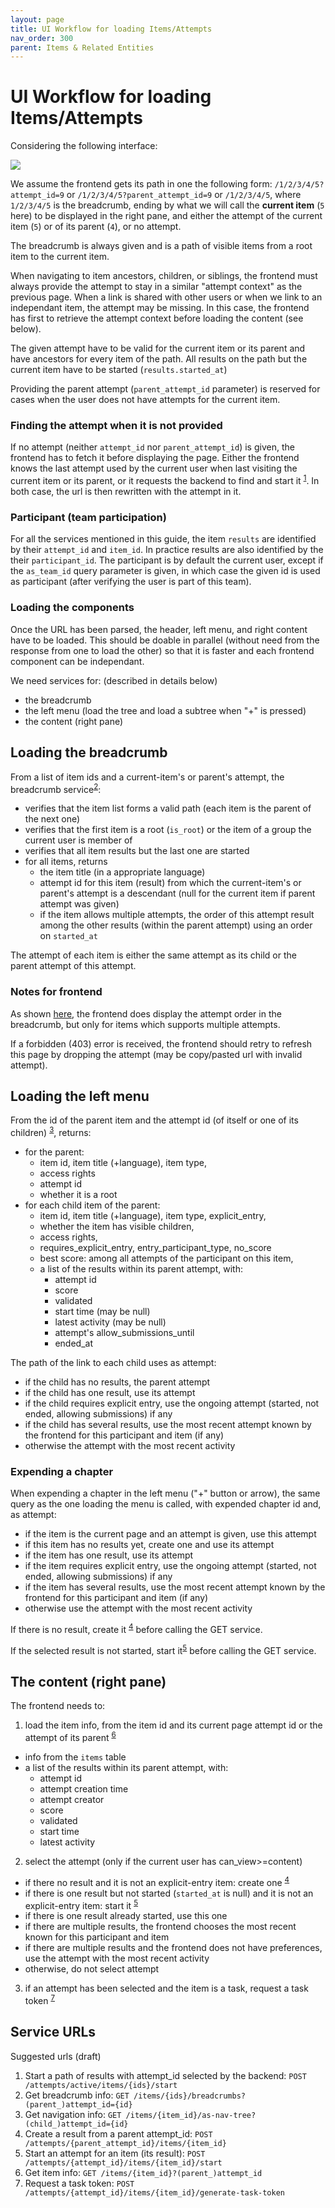 ```yaml
---
layout: page
title: UI Workflow for loading Items/Attempts
nav_order: 300
parent: Items & Related Entities
---
```


# UI Workflow for loading Items/Attempts

Considering the following interface:

<img src="https://france-ioi.github.io/algorea-designs/img/03.Activities_00.Header_d.Attempt_a.Open.png" >

We assume the frontend gets its path in one the following form: `/1/2/3/4/5?attempt_id=9` or `/1/2/3/4/5?parent_attempt_id=9` or `/1/2/3/4/5`, where `1/2/3/4/5` is the breadcrumb, ending by what we will call the **current item** (`5` here) to be displayed in the right pane, and either the attempt of the current item (`5`) or of its parent (`4`), or no attempt.

The breadcrumb is always given and is a path of visible items from a root item to the current item.

When navigating to item ancestors, children, or siblings, the frontend must always provide the attempt to stay in a similar "attempt context" as the previous page. When a link is shared with other users or when we link to an independant item, the attempt may be missing. In this case, the frontend has first to retrieve the attempt context before loading the content (see below).

The given attempt have to be valid for the current item or its parent and have ancestors for every item of the path. All results on the path but the current item have to be started (`results.started_at`)

Providing the parent attempt (`parent_attempt_id` parameter) is reserved for cases when the user does not have attempts for the current item.

### Finding the attempt when it is not provided

If no attempt (neither `attempt_id` nor `parent_attempt_id`) is given, the frontend has to fetch it before displaying the page. Either the frontend knows the last attempt used by the current user when last visiting the current item or its parent, or it requests the backend to find and start it <sup>[1](#srv1)</sup>. In both case, the url is then rewritten with the attempt in it.

### Participant (team participation)

For all the services mentioned in this guide, the item `results` are identified by their `attempt_id` and `item_id`. In practice results are also identified by the their `participant_id`. The participant is by default the current user, except if the `as_team_id` query parameter is given, in which case the given id is used as participant (after verifying the user is part of this team).

### Loading the components

Once the URL has been parsed, the header, left menu, and right content have to be loaded. This should be doable in parallel (without need from the response from one to load the other) so that it is faster and each frontend component can be independant.

We need services for: (described in details below)
- the breadcrumb
- the left menu (load the tree and load a subtree when "+" is pressed)
- the content (right pane)


## Loading the breadcrumb

From a list of item ids and a current-item's or parent's attempt, the breadcrumb service<sup>[2](#srv2)</sup>:

- verifies that the item list forms a valid path (each item is the parent of the next one)
- verifies that the first item is a root (`is_root`) or the item of a group the current user is member of
- verifies that all item results but the last one are started
- for all items, returns
  - the item title (in a appropriate language)
  - attempt id for this item (result) from which the current-item's or parent's attempt is a descendant (null for the current item if parent attempt was given)
  - if the item allows multiple attempts, the order of this attempt result among the other results (within the parent attempt) using an order on `started_at`

The attempt of each item is either the same attempt as its child or the parent attempt of this attempt.

### Notes for frontend

As shown [here](https://france-ioi.github.io/algorea-designs/03.Activities_00.Header_d.Attempt), the frontend does display the attempt order in the breadcrumb, but only for items which supports multiple attempts.

If a forbidden (403) error is received, the frontend should retry to refresh this page by dropping the attempt (may be copy/pasted url with invalid attempt).


## Loading the left menu

From the id of the parent item and the attempt id (of itself or one of its children) <sup>[3](#srv3)</sup>, returns:
- for the parent:
  - item id, item title (+language), item type,
  - access rights
  - attempt id
  - whether it is a root
- for each child item of the parent:
  - item id, item title (+language), item type, explicit_entry,
  - whether the item has visible children,
  - access rights,
  - requires_explicit_entry, entry_participant_type, no_score
  - best score: among all attempts of the participant on this item,
  - a list of the results within its parent attempt, with:
    - attempt id
    - score
    - validated
    - start time (may be null)
    - latest activity (may be null)
    - attempt's allow_submissions_until
    - ended_at

The path of the link to each child uses as attempt:
- if the child has no results, the parent attempt
- if the child has one result, use its attempt
- if the child requires explicit entry, use the ongoing attempt (started, not ended, allowing submissions) if any
- if the child has several results, use the most recent attempt known by the frontend for this participant and item (if any)
- otherwise the attempt with the most recent activity

### Expending a chapter

When expending a chapter in the left menu ("+" button or arrow), the same query as the one loading the menu is called, with expended chapter id and, as attempt:
- if the item is the current page and an attempt is given, use this attempt
- if this item has no results yet, create one and use its attempt
- if the item has one result, use its attempt
- if the item requires explicit entry, use the ongoing attempt (started, not ended, allowing submissions) if any
- if the item has several results, use the most recent attempt known by the frontend for this participant and item (if any)
- otherwise use the attempt with the most recent activity

If there is no result, create it <sup>[4](#srv4)</sup> before calling the GET service.

If the selected result is not started, start it<sup>[5](#srv5)</sup> before calling the GET service.

## The content (right pane)

The frontend needs to:
1. load the item info, from the item id and its current page attempt id or the attempt of its parent <sup>[6](#srv6)</sup>
  - info from the `items` table
  - a list of the results within its parent attempt, with:
    - attempt id
    - attempt creation time
    - attempt creator
    - score
    - validated
    - start time
    - latest activity
2. select the attempt (only if the current user has can_view>=content)
  - if there no result and it is not an explicit-entry item: create one <sup>[4](#srv4)</sup>
  - if there is one result but not started (`started_at` is null) and it is not an explicit-entry item: start it <sup>[5](#srv5)</sup>
  - if there is one result already started, use this one
  - if there are multiple results, the frontend chooses the most recent known for this participant and item
  - if there are multiple results and the frontend does not have preferences, use the attempt with the most recent activity
  - otherwise, do not select attempt
3. if an attempt has been selected and the item is a task, request a task token <sup>[7](#srv7)</sup>

## Service URLs

Suggested urls (draft)

1. <a name="srv1"></a>Start a path of results with attempt_id selected by the backend: `POST /attempts/active/items/{ids}/start`
2. <a name="srv2"></a>Get breadcrumb info: `GET /items/{ids}/breadcrumbs?(parent_)attempt_id={id}`
3. <a name="srv3"></a>Get navigation info: `GET /items/{item_id}/as-nav-tree?(child_)attempt_id={id}`
4. <a name="srv4"></a>Create a result from a parent attempt_id: `POST /attempts/{parent_attempt_id}/items/{item_id}`
5. <a name="srv5"></a>Start an attempt for an item (its result): `POST /attempts/{attempt_id}/items/{item_id}/start`
6. <a name="srv6"></a>Get item info: `GET /items/{item_id}?(parent_)attempt_id`
7. <a name="srv7"></a>Request a task token: `POST /attempts/{attempt_id}/items/{item_id}/generate-task-token`
